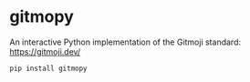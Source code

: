# gitmopy

An interactive Python implementation of the Gitmoji standard: https://gitmoji.dev/

```
pip install gitmopy
```


